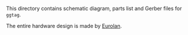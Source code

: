 This directory contains schematic diagram, parts list and Gerber files for `ggtag`.

The entire hardware design is made by [Eurolan](http://www.eurolan.net/).